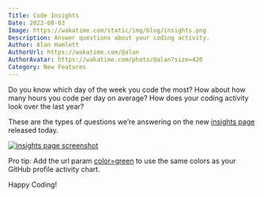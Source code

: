 ```yaml
---
Title: Code Insights
Date: 2022-08-03
Image: https://wakatime.com/static/img/blog/insights.png
Description: Answer questions about your coding activity.
Author: Alan Hamlett
AuthorUrl: https://wakatime.com/@alan
AuthorAvatar: https://wakatime.com/photo/@alan?size=420
Category: New Features
---
```


Do you know which day of the week you code the most?
How about how many hours you code per day on average?
How does your coding activity look over the last year?

These are the types of questions we’re answering on the new [insights page][insights] released today.

<a href="https://wakatime.com/insights"><img src="https://wakatime.com/static/img/blog/insights.gif" class="img-responsive" alt="insights page screenshot" /></a>

Pro tip: Add the url param [color=green][insights green] to use the same colors as your GitHub profile activity chart.

Happy Coding!


[insights]: https://wakatime.com/insights
[insights green]: https://wakatime.com/insights?color=green
